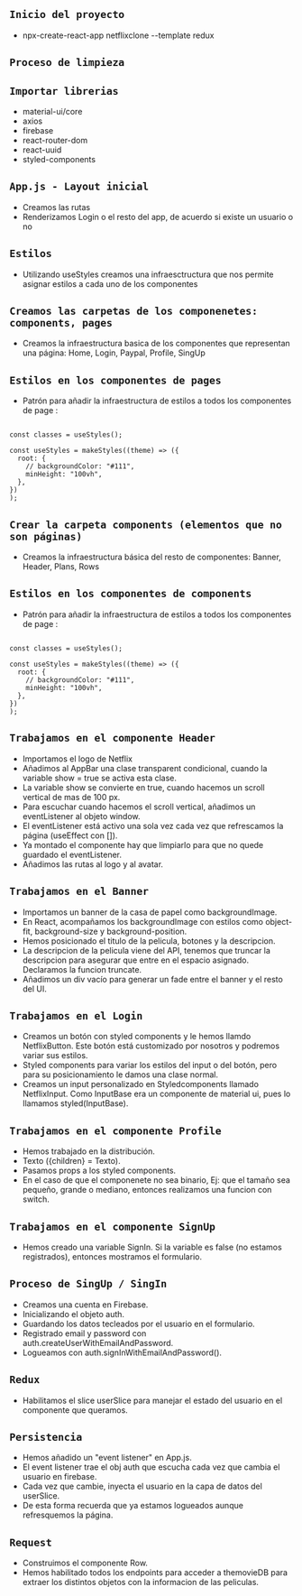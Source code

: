 
## `Inicio del proyecto`

- npx-create-react-app netflixclone --template redux

## `Proceso de limpieza`

## `Importar librerias`

- material-ui/core 
- axios 
- firebase 
- react-router-dom 
- react-uuid 
- styled-components

## `App.js - Layout inicial`

- Creamos las rutas
- Renderizamos Login o el resto del app, de acuerdo si existe un usuario o no

## `Estilos`

- Utilizando useStyles creamos una infraesctructura que nos permite asignar estilos a cada uno de los componentes

## `Creamos las carpetas de los componenetes: components, pages`

- Creamos la infraestructura basica de los componentes que representan una página: Home, Login, Paypal, Profile, SingUp

## `Estilos en los componentes de pages`

- Patrón para añadir la infraestructura de estilos a todos los componentes de page :

```

const classes = useStyles();

const useStyles = makeStyles((theme) => ({
  root: {
    // backgroundColor: "#111",
    minHeight: "100vh",
  },
})
);

```

## `Crear la carpeta components (elementos que no son páginas)`

- Creamos la infraestructura básica del resto de componentes: Banner, Header, Plans, Rows

## `Estilos en los componentes de components`

- Patrón para añadir la infraestructura de estilos a todos los componentes de page :

```

const classes = useStyles();

const useStyles = makeStyles((theme) => ({
  root: {
    // backgroundColor: "#111",
    minHeight: "100vh",
  },
})
);

```

## `Trabajamos en el componente Header`

- Importamos el logo de Netflix
- Añadimos al AppBar una clase transparent condicional, cuando la variable show = true se activa esta clase.
- La variable show se convierte en true, cuando hacemos un scroll vertical de mas de 100 px.
- Para escuchar cuando hacemos el scroll vertical, añadimos un eventListener al objeto window.
- El eventListener está activo una sola vez cada vez que refrescamos la página (useEffect con []).
- Ya montado el componente hay que limpiarlo para que no quede guardado el eventListener.
- Añadimos las rutas al logo y al avatar.

## `Trabajamos en el Banner`

- Importamos un banner de la casa de papel como backgroundImage.
- En React, acompañamos los backgroundImage con estilos como object-fit, background-size y background-position.
- Hemos posicionado el titulo de la pelicula, botones y la descripcion.
- La descripcion de la pelicula viene del API, tenemos que truncar la descripcion para asegurar que entre en el espacio asignado. Declaramos la funcion truncate.
- Añadimos un div vacío para generar un fade entre el banner y el resto del UI.

## `Trabajamos en el Login`

- Creamos un botón con styled components y le hemos llamdo NetflixButton. Este botón está customizado por nosotros y podremos variar sus estilos.
- Styled components para variar los estilos del input o del botón, pero para su posicionamiento le damos una clase normal.
- Creamos un input personalizado en Styledcomponents llamado NetflixInput. Como InputBase era un componente de material ui, pues lo llamamos styled(InputBase).

## `Trabajamos en el componente Profile`

- Hemos trabajado en la distribución.
- <Plans>Texto</Plans> ({children} = Texto).
- Pasamos props a los styled components.
- En el caso de que el componenete no sea binario, Ej: que el tamaño sea pequeño, grande o mediano, entonces realizamos una funcion con switch.

## `Trabajamos en el componente SignUp`

- Hemos creado una variable SignIn. Si la variable es false (no estamos registrados), entonces mostramos el formulario.

## `Proceso de SingUp / SingIn`

- Creamos una cuenta en Firebase.
- Inicializando el objeto auth.
- Guardando los datos tecleados por el usuario en el formulario.
- Registrado email y password con auth.createUserWithEmailAndPassword.
- Logueamos con auth.signInWithEmailAndPassword().

## `Redux`

- Habilitamos el slice userSlice para manejar el estado del usuario en el componente que queramos. 

## `Persistencia`

- Hemos añadido un "event listener" en App.js.
- El event listener trae el obj auth que escucha cada vez que cambia el usuario en firebase.
- Cada vez que cambie, inyecta el usuario en la capa de datos del userSlice.
- De esta forma recuerda que ya estamos logueados aunque refresquemos la página.

## `Request`

- Construimos el componente Row.
- Hemos habilitado todos los endpoints para acceder a themovieDB para extraer los distintos objetos con la informacion de las peliculas.

